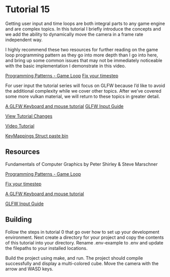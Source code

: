 # Tutorial 15

Getting user input and time loops are both integral parts to any game engine and are complex topics. In this tutorial I briefly introduce the concepts and we add the ability to dynamically move the camera in a frame rate independent way. 

I highly recommend these two resources for further reading on the game loop programming pattern as they go into more depth than I go into here, and bring up some common issues that may not be immediately noticeable with the basic implementation I demonstrate in this video.

[Programming Patterns - Game Loop](https://gameprogrammingpatterns.com/game-loop.html)
[Fix your timestep](https://gafferongames.com/post/fix_your_timestep/)

For user input the tutorial series will focus on GLFW because I’d like to avoid the additional complexity while we cover other topics. After we’ve covered some more vulkan material, we will return to these topics in greater detail.

[A GLFW Keyboard and mouse tutorial](http://www.opengl-tutorial.org/beginners-tutorials/tutorial-6-keyboard-and-mouse/)
[GLFW Input Guide](https://www.glfw.org/docs/3.3/input_guide.html)

[View Tutorial Changes](https://github.com/blurrypiano/littleVulkanEngine/commit/154cd39c75b58b3d0501e04bf13e0ad12cd2bacb) 

[Video Tutorial](https://youtu.be/wFV9zPU_Cjg)

[KeyMappings Struct paste bin](https://pastebin.com/raw/V1539Dz5)

## Resources

Fundamentals of Computer Graphics by Peter Shirley & Steve Marschner

[Programming Patterns - Game Loop](https://gameprogrammingpatterns.com/game-loop.html)

[Fix your timestep](https://gafferongames.com/post/fix_your_timestep/)

[A GLFW Keyboard and mouse tutorial](http://www.opengl-tutorial.org/beginners-tutorials/tutorial-6-keyboard-and-mouse/)

[GLFW Input Guide](https://www.glfw.org/docs/3.3/input_guide.html)

## Building

Follow the steps in tutorial 0 that go over how to set up your development environment. Next create a directory for your project and copy the contents of this tutorial into your directory. Rename .env-example to .env and update the filepaths to your installed locations.

Build the project using make, and run. The project should compile successfully and display a multi-colored cube. Move the camera with the arrow and WASD keys.
